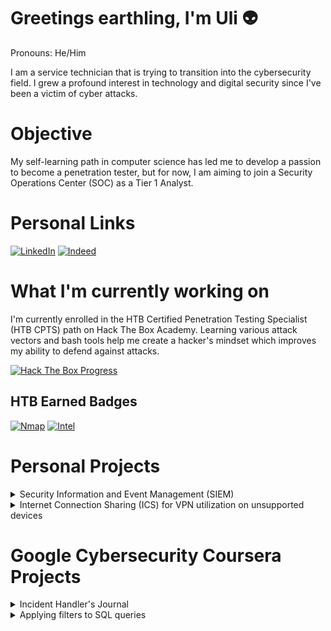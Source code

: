 # Greetings earthling, I'm Uli 👽
Pronouns: He/Him

I am a service technician that is trying to transition into the cybersecurity field. I grew a profound interest in technology and digital security since I've been a victim of cyber attacks.

# Objective
My self-learning path in computer science has led me to develop a passion to become a penetration tester, but for now, I am aiming to join a Security Operations Center (SOC) as a Tier 1 Analyst.

# Personal Links
[![LinkedIn](https://img.shields.io/badge/-LinkedIn-0072b1?&style=for-the-badge&logo=linkedin&logoColor=white)](https://www.linkedin.com/in/ulises-aguilar-46794825a/)
[![Indeed](https://img.shields.io/badge/Indeed-808080?style=for-the-badge&logo=indeed&logoColor=white)](https://profile.indeed.com/p/ulisesa-lfm3n5l)

# What I'm currently working on
I'm currently enrolled in the HTB Certified Penetration Testing Specialist (HTB CPTS) path on Hack The Box Academy. Learning various attack vectors and bash tools help me create a hacker's mindset which improves my ability to defend against attacks.

[![Hack The Box Progress](https://img.shields.io/badge/Hack%20The%20Box-2ecc71?style=for-the-badge&logo=hackthebox&logoColor=white)](https://github.com/uli385899/uli385899/blob/main/.assets/Screenshot%202024-05-14%20155631.png)

## HTB Earned Badges
[![Nmap](https://img.shields.io/badge/Nmap-ffffff?style=for-the-badge&logoColor=grey)](https://academy.hackthebox.com/achievement/badge/5f80b67c-c13b-11ee-891c-bea50ffe6cb4)
[![Intel](https://img.shields.io/badge/Intel-007bff?style=for-the-badge&logoColor=white)](https://academy.hackthebox.com/achievement/badge/ff4c8077-f166-11ee-b18d-bea50ffe6cb4)

# Personal Projects

<details>
<summary>Security Information and Event Management (SIEM)</summary>

## Security Information and Event Management (SIEM)

It's very simple, a virtualized network monitored with the Elastic Cloud SIEM. Here's a dashboard I've created that shows the number of records with its event type and corresponding IP addresses.

<hr>

<img src="https://github.com/uli385899/uli385899/blob/main/.assets/Screenshot%202024-05-28%20154738.png">
<img src="https://github.com/uli385899/uli385899/blob/main/.assets/Screenshot%202024-05-28%20154944.png">

<hr>
</details>

<details>
<summary>Internet Connection Sharing (ICS) for VPN utilization on unsupported devices</summary>

## Internet Connection Sharing (ICS) for VPN utilization on unsupported devices

As a competitive *Tom Clancy's Rainbow Six Siege* player on console, I would experience recurring DDoS attacks. Opposing players would use third-party websites to resolve gamertags to IP addresses, such as Octosniffer and XResolver, using that information to *boot* players offline using DDoS panels.

<hr>

<img src="https://github.com/uli385899/uli385899/blob/main/.assets/Screenshot%202024-05-28%20173445.png">

Due to Xbox's lack of first-party VPN support, I encountered an ongoing infrastructure problem. To safeguard myself, I forwarded a VPN service to my gaming console via Ethernet, utilizing Windows built-in Internet Connection Sharing (ICS) feature on my desktop.

<hr>

<img src="https://github.com/uli385899/uli385899/blob/main/.assets/Untitled1.png">

As you can see, the VPN server has successfully been bridged to my gaming console as I'm connected to a server in the European region.

<hr>
</details>

# Google Cybersecurity Coursera Projects

<details>
<summary>Incident Handler's Journal</summary>

## Incident Handler's Journal
Throughout my cybersecurity course, I utilized the incident handler's journal, a vital tool for tracking and managing security incidents. This journal provides a detailed record of each incident, including the date, description, tools used, timelines, and additional notes. It serves as a reference for past experiences, helping to improve future responses and ensuring comprehensive documentation for compliance and analysis.

<hr>

Journal Entry: Hospital Ransomware Attack

<img src="https://github.com/uli385899/uli385899/blob/main/.assets/Screenshot%202024-08-30%20211511.png">

<hr>
</details>

<details>
<summary>Applying filters to SQL queries</summary>

## Applying filters to SQL queries
In this project, I was tasked with analyzing and reporting on suspicious activities detected by the organization's monitoring system that occurred outside of regular business hours. The process involved applying various SQL filters to retrieve and examine relevant data, allowing for more efficient identification of potential security incidents.

For a detailed walkthrough of the project, including the SQL queries used and the results obtained, please refer to the PDF linked below:

[View SQL Filters Project PDF](https://github.com/uli385899/uli385899/blob/main/.assets/Apply%20filters%20to%20SQL%20queries%202.pdf)

</details>

